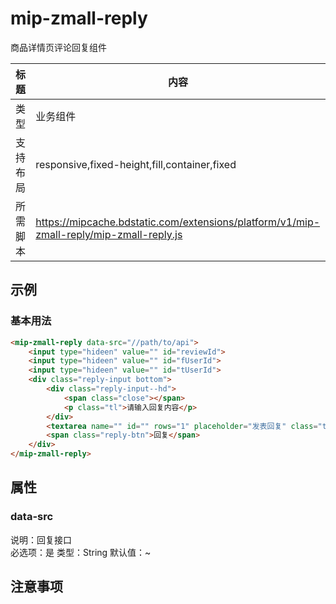# mip-zmall-reply

商品详情页评论回复组件

标题|内容
----|----
类型|业务组件
支持布局|responsive,fixed-height,fill,container,fixed
所需脚本|https://mipcache.bdstatic.com/extensions/platform/v1/mip-zmall-reply/mip-zmall-reply.js

## 示例

### 基本用法
```html
<mip-zmall-reply data-src="//path/to/api">
    <input type="hideen" value="" id="reviewId">
    <input type="hideen" value="" id="fUserId">
    <input type="hideen" value="" id="tUserId">
    <div class="reply-input bottom">
        <div class="reply-input--hd">
            <span class="close"></span>
            <p class="tl">请输入回复内容</p>
        </div>
        <textarea name="" id="" rows="1" placeholder="发表回复" class="textarea"></textarea>
        <span class="reply-btn">回复</span>
    </div>
</mip-zmall-reply>
```

## 属性

### data-src

说明：回复接口      
必选项：是
类型：String
默认值：~

## 注意事项
